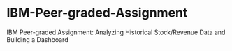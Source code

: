 # IBM-Peer-graded-Assignment
IBM Peer-graded Assignment: Analyzing Historical Stock/Revenue Data and Building a Dashboard
